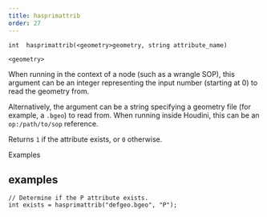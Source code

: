 ```yaml
---
title: hasprimattrib
order: 27
---
```

`int  hasprimattrib(<geometry>geometry, string attribute_name)`

`<geometry>`

When running in the context of a node (such as a wrangle SOP), this argument can be an integer representing the input number (starting at 0) to read the geometry from.

Alternatively, the argument can be a string specifying a geometry file (for example, a `.bgeo`) to read from. When running inside Houdini, this can be an `op:/path/to/sop` reference.

Returns `1` if the attribute exists, or `0` otherwise.

Examples

## examples

```vex
// Determine if the P attribute exists.
int exists = hasprimattrib("defgeo.bgeo", "P");

```
